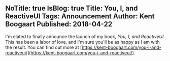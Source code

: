 NoTitle: true
IsBlog: true
Title: You, I, and ReactiveUI
Tags: Announcement
Author: Kent Boogaart
Published: 2018-04-22
---

I'm elated to finally announce the launch of my book, _You, I, and ReactiveUI_. This has been a labor of love, and I'm sure you'll be as happy as I am with the result. You can find out more at [https://kent-boogaart.com/you-i-and-reactiveui/](https://kent-boogaart.com/you-i-and-reactiveui/).
